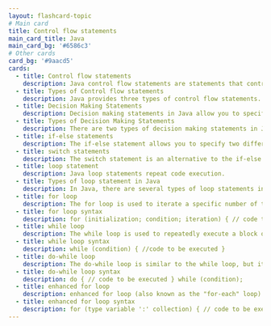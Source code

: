 ```yaml
---
layout: flashcard-topic
# Main card
title: Control flow statements
main_card_title: Java
main_card_bg: '#6586c3'
# Other cards
card_bg: '#9aacd5'
cards:
  - title: Control flow statements
    description: Java control flow statements are statements that control the order in which statements are executed in a Java program, based on specified conditions or values. 
  - title: Types of Control flow statements
    description: Java provides three types of control flow statements. Decision Making statements, Loop statements, Jump statements
  - title: Decision Making Statements
    description: Decision making statements in Java allow you to specify different paths of execution in your code based on the results of boolean expressions.
  - title: Types of Decision Making Statements
    description: There are two types of decision making statements in Java - if-else statements, switch statements
  - title: if-else statements
    description: The if-else statement allows you to specify two different blocks of code to be executed, depending on whether a boolean condition is true or false.
  - title: switch statements
    description: The switch statement is an alternative to the if-else statement for specifying multiple blocks of code to be executed based on the value of a variable.
  - title: loop statement
    description: Java loop statements repeat code execution.
  - title: Types of loop statement in Java
    description: In Java, there are several types of loop statements including for, while, and do-while.
  - title: for loop
    description: The for loop is used to iterate a specific number of times. 
  - title: for loop syntax
    description: for (initialization; condition; iteration) { // code to be executed }
  - title: while loop
    description: The while loop is used to repeatedly execute a block of code as long as a certain condition is met. 
  - title: while loop syntax
    description: while (condition) { //code to be executed }
  - title: do-while loop
    description: The do-while loop is similar to the while loop, but it executes the code block at least once before checking the condition.
  - title: do-while loop syntax
    description: do { // code to be executed } while (condition);
  - title: enhanced for loop
    description: enhanced for loop (also known as the "for-each" loop) which is used to iterate over a collection of elements, such as arrays or lists.
  - title: enhanced for loop syntax
    description: for (type variable ':' collection) { // code to be executed }
---
```

